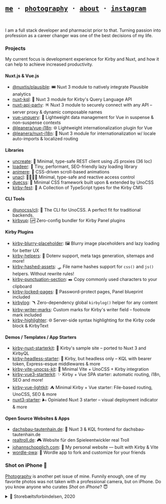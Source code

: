 [me]: https://johannschopplich.com
[photography]: https://johannschopplich.com/en/photography

<h2>
  <samp>
    <a href="https://johannschopplich.com">me</a> ·
    <a href="https://johannschopplich.com/en/photography">photography</a> ·
    <a href="https://johannschopplich.com/en/about">about</a> ·
    <a href="https://instagram.com/johannschopplich">instagram</a>
  </samp>
</h2>

<br>

I am a full stack developer and pharmacist prior to that. Turning passion into profession as a career changer was one of the best decisions of my life.

### Projects

My current focus is development experience for Kirby and Nuxt, and how it can help to achieve increased productivity.

#### Nuxt.js & Vue.js

- [@nuxtjs/plausible](https://github.com/nuxt-modules/plausible): 🎟️ Nuxt 3 module to natively integrate Plausible analytics
- [nuxt-kql](https://github.com/johannschopplich/nuxt-kql): 🫧 Nuxt 3 module for Kirby's Query Language API
- [nuxt-api-party](https://github.com/johannschopplich/nuxt-api-party): 🪅 Nuxt 3 module to securely connect with any API – server proxy & dynamic composable names
- [vue-unquery](https://github.com/johannschopplich/vue-unquery): 🪺 Lightweight data management for Vue in suspense & non-suspense contexts
- [@leanera/vue-i18n](https://github.com/leanera/vue-i18n): 🌐 Lightweight internationalization plugin for Vue
- [@leanera/nuxt-i18n](https://github.com/leanera/nuxt-i18n): 💬 Nuxt 3 module for internationalization w/ locale auto-imports & localized routing

#### Libraries

- [uncreate](https://github.com/johannschopplich/uncreate): 🚥 Minimal, type-safe REST client using JS proxies (36 loc)
- [loadeer](https://github.com/johannschopplich/loadeer): 🦌 Tiny, performant, SEO-friendly lazy loading library
- [animere](https://github.com/johannschopplich/animere): 🍃 CSS-driven scroll-based animations
- [unacl](https://github.com/johannschopplich/unacl): 🙅‍♀️🙆‍♂️ Minimal, type-safe and reactive access control
- [duecss](https://github.com/johannschopplich/duecss): 🧶 Minimal CSS framework built upon & extended by UnoCSS
- [kirby-fest](https://github.com/johannschopplich/kirby-fest): 🎊 A Collection of TypeScript types for the Kirby CMS

#### CLI Tools

- [@unocss/cli](https://github.com/unocss/unocss/tree/main/packages/cli): 🎨 The CLI for UnoCSS. A perfect fit for traditional backends.
- [kirbyup](https://github.com/johannschopplich/kirbyup): 🆙 Zero-config bundler for Kirby Panel plugins

#### Kirby Plugins

- [kirby-blurry-placeholder](https://github.com/johannschopplich/kirby-blurry-placeholder): 🖼 Blurry image placeholders and lazy loading for better UX
- [kirby-helpers](https://github.com/johannschopplich/kirby-helpers): 🍬 Dotenv support, meta tags generation, sitemaps and more!
- [kirby-hashed-assets](https://github.com/johannschopplich/kirby-hashed-assets): 🛷 File name hashes support for `css()` and `js()` helpers. Without rewrite rules!
- [kirby-punctuation-section](https://github.com/johannschopplich/kirby-punctuation-section): ✒️ Copy commonly used characters to your clipboard
- [kirby-locked-pages](https://github.com/johannschopplich/kirby-locked-pages): 🔐 Password-protect pages, Panel blueprint included
- [kirbylog](https://github.com/johannschopplich/kirbylog): 🪃 Zero-dependency global `kirbylog()` helper for any content
- [kirby-writer-marks](https://github.com/johannschopplich/kirby-writer-marks): Custom marks for Kirby's writer field – footnote mark included
- [kirby-highlighter](https://github.com/johannschopplich/kirby-highlighter): 🌐 Server-side syntax highlighting for the Kirby code block & KirbyText

#### Demos / Templates / App Starters

- [kirby-nuxt-starterkit](https://github.com/johannschopplich/kirby-nuxt-starterkit): 💚 Kirby's sample site – ported to Nuxt 3 and KirbyQL
- [kirby-headless-starter](https://github.com/johannschopplich/kirby-headless-starter): 🦭 Kirby, but headless only – KQL with bearer token, Express-esque middlewares & more
- [kirby-vite-unocss-kit](https://github.com/johannschopplich/kirby-vite-unocss-kit): 🎨 Minimal Vite + UnoCSS + Kirby integration
- [kirby-vue3-starterkit](https://github.com/johannschopplich/kirby-vue3-starterkit): ✨ Kirby + Vue SPA starter: automatic routing, i18n, SEO and more!
- [kirby-vue-lightkit](https://github.com/johannschopplich/kirby-vue-lightkit): ⛺️ Minimal Kirby + Vue starter: File-based routing, UnoCSS, SEO & more
- [nuxt3-starter](https://github.com/johannschopplich/nuxt3-starter): 🌬 Opiniated Nuxt 3 starter – visual deployment indicator & more

#### Open Source Websites & Apps

- [dachsbau-tautenhain.de](https://github.com/johannschopplich/dachsbau-frontend): 🦡 Nuxt 3 & KQL frontend for dachsbau-tautenhain.de
- [realtroll.de](https://github.com/johannschopplich/realtroll.de): 🎮 Website für den Spieleentwickler real Troll
- [johannschopplich.com](https://github.com/johannschopplich/johannschopplich.com): 🍂 My personal website — built with Kirby & Vite
- [wordle-pwa](https://github.com/johannschopplich/wordle-pwa): 🦊 Wordle app to fork and customize for your friends

### Shot on iPhone 

[Photography][photography] is another pet issue of mine. Funnily enough, one of my favorite photos was not taken with a professional camera, but on iPhone. Do you know anyone who curates _Shot on iPhone_? 😇

<details>
  <summary>🌁 Storebæltsforbindelsen, 2020</summary>

  <br>
  <img src="https://raw.githubusercontent.com/johannschopplich/johannschopplich/main/.github/johann-schopplich-great-belt-bridge-2020.jpg" width="50%">

</details>
